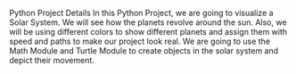 Python Project Details
In this Python Project, we are going to visualize a Solar System. We will see how the planets revolve around the sun. Also, we will be using different colors to show different planets and assign them with speed and paths to make our project look real. We are going to use the Math Module and Turtle Module to create objects in the solar system and depict their movement.
